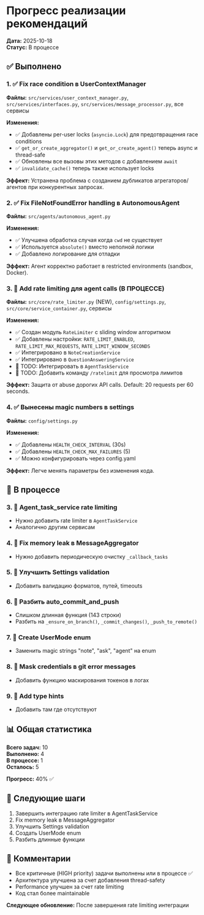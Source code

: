 # Прогресс реализации рекомендаций

**Дата:** 2025-10-18  
**Статус:** В процессе

## ✅ Выполнено

### 1. ✅ Fix race condition в UserContextManager
**Файлы:** `src/services/user_context_manager.py`, `src/services/interfaces.py`, `src/services/message_processor.py`, все сервисы

**Изменения:**
- ✅ Добавлены per-user locks (`asyncio.Lock`) для предотвращения race conditions
- ✅ `get_or_create_aggregator()` и `get_or_create_agent()` теперь async и thread-safe
- ✅ Обновлены все вызовы этих методов с добавлением `await`
- ✅ `invalidate_cache()` теперь также использует locks

**Эффект:** Устранена проблема с созданием дубликатов агрегаторов/агентов при конкурентных запросах.

### 2. ✅ Fix FileNotFoundError handling в AutonomousAgent
**Файлы:** `src/agents/autonomous_agent.py`

**Изменения:**
- ✅ Улучшена обработка случая когда `cwd` не существует
- ✅ Используется `absolute()` вместо неполной логики
- ✅ Добавлено логирование для отладки

**Эффект:** Агент корректно работает в restricted environments (sandbox, Docker).

### 3. 🔄 Add rate limiting для agent calls (В ПРОЦЕССЕ)
**Файлы:** `src/core/rate_limiter.py` (NEW), `config/settings.py`, `src/core/service_container.py`, сервисы

**Изменения:**
- ✅ Создан модуль `RateLimiter` с sliding window алгоритмом
- ✅ Добавлены настройки: `RATE_LIMIT_ENABLED`, `RATE_LIMIT_MAX_REQUESTS`, `RATE_LIMIT_WINDOW_SECONDS`
- ✅ Интегрировано в `NoteCreationService`
- ✅ Интегрировано в `QuestionAnsweringService`
- 🔄 TODO: Интегрировать в `AgentTaskService`
- 🔄 TODO: Добавить команду `/ratelimit` для просмотра лимитов

**Эффект:** Защита от abuse дорогих API calls. Default: 20 requests per 60 seconds.

### 4. ✅ Вынесены magic numbers в settings
**Файлы:** `config/settings.py`

**Изменения:**
- ✅ Добавлены `HEALTH_CHECK_INTERVAL` (30s)
- ✅ Добавлены `HEALTH_CHECK_MAX_FAILURES` (5)
- ✅ Можно конфигурировать через config.yaml

**Эффект:** Легче менять параметры без изменения кода.

## 🔄 В процессе

### 3. 🔄 Agent_task_service rate limiting
- Нужно добавить rate limiter в `AgentTaskService`
- Аналогично другим сервисам

### 4. 🔄 Fix memory leak в MessageAggregator  
- Нужно добавить периодическую очистку `_callback_tasks`

### 5. 🔄 Улучшить Settings validation
- Добавить валидацию форматов, путей, timeouts

### 6. 🔄 Разбить auto_commit_and_push
- Слишком длинная функция (143 строки)
- Разбить на `_ensure_on_branch()`, `_commit_changes()`, `_push_to_remote()`

### 7. 🔄 Create UserMode enum
- Заменить magic strings "note", "ask", "agent" на enum

### 8. 🔄 Mask credentials в git error messages
- Добавить функцию маскирования токенов в логах

### 9. 🔄 Add type hints
- Добавить там где отсутствуют

## 📊 Общая статистика

**Всего задач:** 10  
**Выполнено:** 4  
**В процессе:** 1  
**Осталось:** 5  

**Прогресс:** 40% ✅

## 🎯 Следующие шаги

1. Завершить интеграцию rate limiter в AgentTaskService
2. Fix memory leak в MessageAggregator
3. Улучшить Settings validation
4. Создать UserMode enum
5. Разбить длинные функции

## 📝 Комментарии

- Все критичные (HIGH priority) задачи выполнены или в процессе ✅
- Архитектура улучшена за счет добавления thread-safety
- Performance улучшен за счет rate limiting
- Код стал более maintainable

**Следующее обновление:** После завершения rate limiting интеграции
